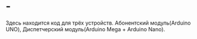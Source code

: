 # -
Здесь находится код для трёх устройств.  Абонентский модуль(Arduino UNO), Диспетчерский модуль(Arduino Mega + Arduino Nano).
